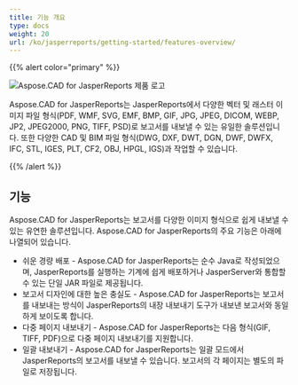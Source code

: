 ```yaml
---
title: 기능 개요
type: docs
weight: 20
url: /ko/jasperreports/getting-started/features-overview/
---
```


{{% alert color="primary" %}}

![Aspose.CAD for JasperReports 제품 로고](/_assets/home_3.png)

Aspose.CAD for JasperReports는 JasperReports에서 다양한 벡터 및 래스터 이미지 파일 형식(PDF, WMF, SVG, EMF, BMP, GIF, JPG, JPEG, DICOM, WEBP, JP2, JPEG2000, PNG, TIFF, PSD)로 보고서를 내보낼 수 있는 유일한 솔루션입니다. 또한 다양한 CAD 및 BIM 파일 형식(DWG, DXF, DWT, DGN, DWF, DWFX, IFC, STL, IGES, PLT, CF2, OBJ, HPGL, IGS)과 작업할 수 있습니다.

{{% /alert %}}

## 기능

Aspose.CAD for JasperReports는 보고서를 다양한 이미지 형식으로 쉽게 내보낼 수 있는 유연한 솔루션입니다. Aspose.CAD for JasperReports의 주요 기능은 아래에 나열되어 있습니다.

- 쉬운 경량 배포 - Aspose.CAD for JasperReports는 순수 Java로 작성되었으며, JasperReports를 실행하는 기계에 쉽게 배포하거나 JasperServer와 통합할 수 있는 단일 JAR 파일로 제공됩니다.
- 보고서 디자인에 대한 높은 충실도 - Aspose.CAD for JasperReports는 보고서를 내보내는 방식이 JasperReports의 내장 내보내기 도구가 내보낸 보고서와 동일하게 보이도록 합니다.
- 다중 페이지 내보내기 - Aspose.CAD for JasperReports는 다음 형식(GIF, TIFF, PDF)으로 다중 페이지 내보내기를 지원합니다.
- 일괄 내보내기 - Aspose.CAD for JasperReports는 일괄 모드에서 JasperReports의 보고서를 내보낼 수 있습니다. 보고서의 각 페이지는 별도의 파일로 저장됩니다.
